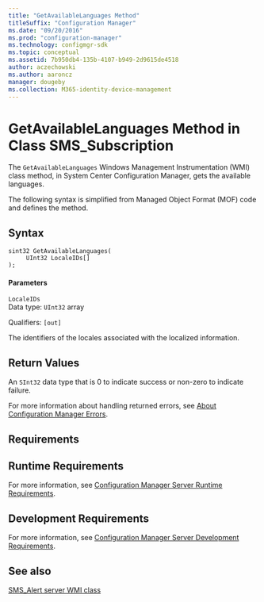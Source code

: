 ```yaml
---
title: "GetAvailableLanguages Method"
titleSuffix: "Configuration Manager"
ms.date: "09/20/2016"
ms.prod: "configuration-manager"
ms.technology: configmgr-sdk
ms.topic: conceptual
ms.assetid: 7b950db4-135b-4107-b949-2d9615de4518
author: aczechowski
ms.author: aaroncz
manager: dougeby
ms.collection: M365-identity-device-management
---
```

# GetAvailableLanguages Method in Class SMS_Subscription
The `GetAvailableLanguages` Windows Management Instrumentation (WMI) class method, in System Center Configuration Manager, gets the available languages.  

 The following syntax is simplified from Managed Object Format (MOF) code and defines the method.  

## Syntax  

```  
sint32 GetAvailableLanguages(  
     UInt32 LocaleIDs[]  
);  
```  

#### Parameters  
 `LocaleIDs`  
 Data type: `UInt32`  array  

 Qualifiers: `[out]`  

 The identifiers of the locales associated with the localized information.  

## Return Values  
 An  `SInt32` data type that is 0 to indicate success or non-zero to indicate failure.  

 For more information about handling returned errors, see [About Configuration Manager Errors](../../../../../develop/core/understand/about-configuration-manager-errors.md).  

## Requirements  

## Runtime Requirements  
 For more information, see [Configuration Manager Server Runtime Requirements](../../../../../develop/core/reqs/server-runtime-requirements.md).  

## Development Requirements  
 For more information, see [Configuration Manager Server Development Requirements](../../../../../develop/core/reqs/server-development-requirements.md).  

## See also

[SMS_Alert server WMI class](/sccm/develop/reference/core/servers/manage/sms_alert-server-wmi-class)
